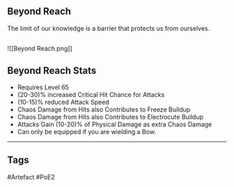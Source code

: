 ## Beyond Reach
The limit of our knowledge is a barrier
that protects us from ourselves.
##
![[Beyond Reach.png]]
## Beyond Reach Stats
- Requires Level 65
- (20-30)% increased Critical Hit Chance for Attacks
- (10-15)% reduced Attack Speed
- Chaos Damage from Hits also Contributes to Freeze Buildup
- Chaos Damage from Hits also Contributes to Electrocute Buildup
- Attacks Gain (10-20)% of Physical Damage as extra Chaos Damage
- Can only be equipped if you are wielding a Bow.


---
## Tags
#Artefact
#PoE2